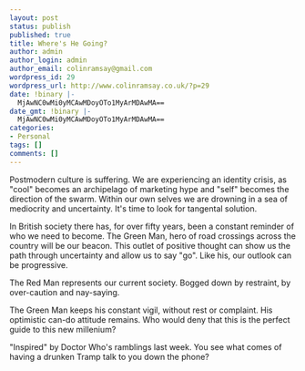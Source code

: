 ```yaml
---
layout: post
status: publish
published: true
title: Where's He Going?
author: admin
author_login: admin
author_email: colinramsay@gmail.com
wordpress_id: 29
wordpress_url: http://www.colinramsay.co.uk/?p=29
date: !binary |-
  MjAwNC0wMi0yMCAwMDoyOTo1MyArMDAwMA==
date_gmt: !binary |-
  MjAwNC0wMi0yMCAwMDoyOTo1MyArMDAwMA==
categories:
- Personal
tags: []
comments: []
---
```

<p>Postmodern culture is suffering. We are experiencing an identity crisis, as "cool" becomes an archipelago of marketing hype and "self" becomes the direction of the swarm. Within our own selves we are drowning in a sea of mediocrity and uncertainty. It's time to look for tangental solution.</p>
<p>In British society there has, for over fifty years, been a constant reminder of who we need to become. The Green Man, hero of road crossings across the country will be our beacon. This outlet of positive thought can show us the path through uncertainty and allow us to say "go". Like his, our outlook can be progressive.</p>
<p>The Red Man represents our current society. Bogged down by restraint, by over-caution and nay-saying. </p>
<p>The Green Man keeps his constant vigil, without rest or complaint. His optimistic can-do attitude remains. Who would deny that this is the perfect guide to this new millenium?</p>
<p>"Inspired" by Doctor Who's ramblings last week. You see what comes of having a drunken Tramp talk to you down the phone?</p>
